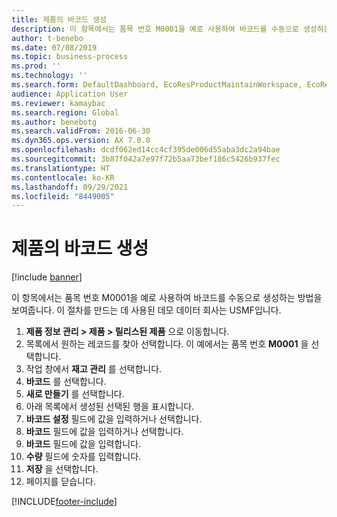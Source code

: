 ```yaml
---
title: 제품의 바코드 생성
description: 이 항목에서는 품목 번호 M0001을 예로 사용하여 바코드를 수동으로 생성하는 방법을 보여줍니다.
author: t-benebo
ms.date: 07/08/2019
ms.topic: business-process
ms.prod: ''
ms.technology: ''
ms.search.form: DefaultDashboard, EcoResProductMaintainWorkspace, EcoResProductOpenCasesFormPart, EcoResProductDetailsExtended, InventItemBarcode, InventItemBarcodeLookup
audience: Application User
ms.reviewer: kamaybac
ms.search.region: Global
ms.author: benebotg
ms.search.validFrom: 2016-06-30
ms.dyn365.ops.version: AX 7.0.0
ms.openlocfilehash: dcdf062ed14cc4cf395de006d55aba3dc2a94bae
ms.sourcegitcommit: 3b87f042a7e97f72b5aa73bef186c5426b937fec
ms.translationtype: HT
ms.contentlocale: ko-KR
ms.lasthandoff: 09/29/2021
ms.locfileid: "8449005"
---
```

# <a name="create-a-bar-code-for-a-product"></a>제품의 바코드 생성

[!include [banner](../../includes/banner.md)]

이 항목에서는 품목 번호 M0001을 예로 사용하여 바코드를 수동으로 생성하는 방법을 보여줍니다. 이 절차를 만드는 데 사용된 데모 데이터 회사는 USMF입니다.

1. **제품 정보 관리 \> 제품 \> 릴리스된 제품** 으로 이동합니다.
1. 목록에서 원하는 레코드를 찾아 선택합니다. 이 예에서는 품목 번호 **M0001** 을 선택합니다.
1. 작업 창에서 **재고 관리** 를 선택합니다.
1. **바코드** 를 선택합니다.
1. **새로 만들기** 를 선택합니다.
1. 아래 목록에서 생성된 선택된 행을 표시합니다.
1. **바코드 설정** 필드에 값을 입력하거나 선택합니다.
1. **바코드** 필드에 값을 입력하거나 선택합니다.
1. **바코드** 필드에 값을 입력합니다.  
1. **수량** 필드에 숫자를 입력합니다.
1. **저장** 을 선택합니다.
1. 페이지를 닫습니다. 



[!INCLUDE[footer-include](../../../includes/footer-banner.md)]